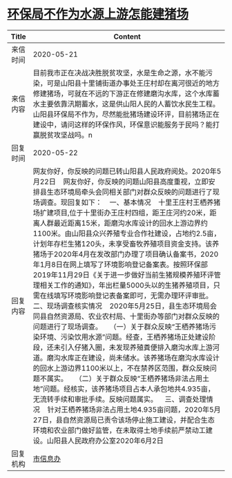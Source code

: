 # <a href="http://www.shangluo.gov.cn/zmhd/ldxxxx.jsp?urltype=leadermail.LeaderMailContentUrl&wbtreeid=1112&leadermailid=5885">环保局不作为水源上游怎能建猪场</a>
|Title|Content|
|:---:|---|
|来信时间|2020-05-21|
|来信内容|目前我市正在决战决胜脱贫攻坚，水是生命之源，水不能污染，可是山阳县十里铺街道办事处王庄村却在离河很近的地方修建猪场，可就在不远的下游正在修建磨沟水库，这个水库蓄水主要依靠汛期蓄水，这是供山阳人民的人蓄饮水民生工程。山阳县环保局不作为，尽然能批猪场建设环评，目前猪场正在建设中，请问这样的环保作风，环保意识能服务于民吗？能打赢脱贫攻坚战吗。n|
|回复时间|2020-05-22|
|回复内容|网友你好，你反映的问题已转山阳县人民政府阅处。2020年5月22日    网友你好，你反映的问题山阳县高度重视，立即安排县生态环境局牵头会同相关部门对群众反映的问题进行了现场调查。现回复如下：    一、基本情况    十里王庄村王栖养猪场扩建项目,位于十里街办王庄村四组，距王庄河约20米，距离人群最近距离15米，距磨沟水库设计的回水上游边界约1100米。由山阳县众兴养殖专业合作社建设，占地约2.5亩，计划年存栏生猪120头，未享受畜牧养殖项目资金支持。该养猪场于2020年4月在发改部门办理了项目确认备案书，2020年1月8日在网上填写了环境影响登记备案表。按照环保部2019年11月29日《关于进一步做好当前生猪规模养殖环评管理相关工作的通知》，年出栏量5000头以的生猪养殖项目，只需在线填写环境影响登记表备案即可，无需办理环评审批。    二、现场调查核实情况    2020年5月25日，县生态环境局会同县自然资源局、农业农村局、十里街办等部门对群众反映的问题进行了现场调查。    （一）关于群众反映“王栖养猪场污染环境、污染饮用水源”问题。经查，王栖养猪场正处建设阶段，还未引入仔猪入圈，未发现养殖粪便排入磨沟水库上游河道。磨沟水库正在建设，尚未储水。该养猪场在磨沟水库设计的回水上游边界1100米以上，不在禁养区范围，群众反映问题不属实。    （二）关于群众反映“王栖养猪场非法占用土地”问题。经核实，该养猪场项目占本人承包地共4.935亩，无流转手续和审批手续。反映问题属实。    三、调查处理情况    针对王栖养猪场非法占用土地4.935亩问题，2020年5月27日，县自然资源局已责令该场停止施工建设，并配合生态环境和农业部门做好监管，在未取得土地手续前严禁动工建设。山阳县人民政府办公室2020年6月2日|
|回复机构|<a href="../../categories/agencies/市信息办.md">市信息办</a>|